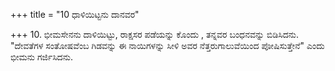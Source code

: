 +++
title = "10 ಧಾಳಿಯಿಟ್ಟನು ದಾನವರ"

+++
10. ಭೀಮಸೇನನು ದಾಳಿಯಿಟ್ಟು, ರಾಕ್ಷಸರ ಪಡೆಯನ್ನು ಕೊಂದು , ತನ್ನವರ ಬಂಧನವನ್ನು ಬಿಡಿಸಿದನು. "ದೇವತೆಗಳ ಸಂತೋಷವೆಂಬ ಗಿಡವನ್ನು ಈ ನಾಯಿಗಳನ್ನು ಸೀಳಿ ಅವರ ನೆತ್ತರುಗಾಲುವೆಯಿಂದ ಪೋಷಿಸುತ್ತೇನೆ" ಎಂದು ಭೀಮನು ಗರ್ಜಿಸಿದನು.